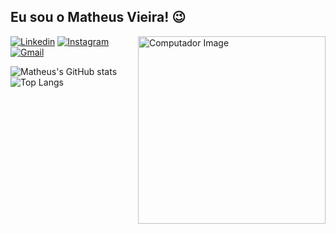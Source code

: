## Eu sou o Matheus Vieira! 😉

<img src="https://cdni.iconscout.com/illustration/premium/thumb/react-native-programmer-7464458-6109661.png" min-width="300px" max-width="300px" width="300px" align="right" alt="Computador Image" title="Computador Image">


[![Linkedin](https://img.shields.io/badge/LinkedIn-0077B5?style=for-the-badge&logo=linkedin&logoColor=white)](https://www.linkedin.com/in/eumatheusvieira/)
[![Instagram](https://img.shields.io/badge/Instagram-E4405F?style=for-the-badge&logo=instagram&logoColor=white)](https://www.instagram.com/eumatheusvieira/)
[![Gmail](https://img.shields.io/badge/Gmail-D14836?style=for-the-badge&logo=gmail&logoColor=white)](mailto:codewithmathe@gmail.com)


![Matheus's GitHub stats](https://github-readme-stats.vercel.app/api?username=eumatheusvieira&show_icons=true&theme=radical) 
![Top Langs](https://github-readme-stats.vercel.app/api/top-langs/?username=eumatheusvieira&size_weight=0.5&count_weight=0.5)
